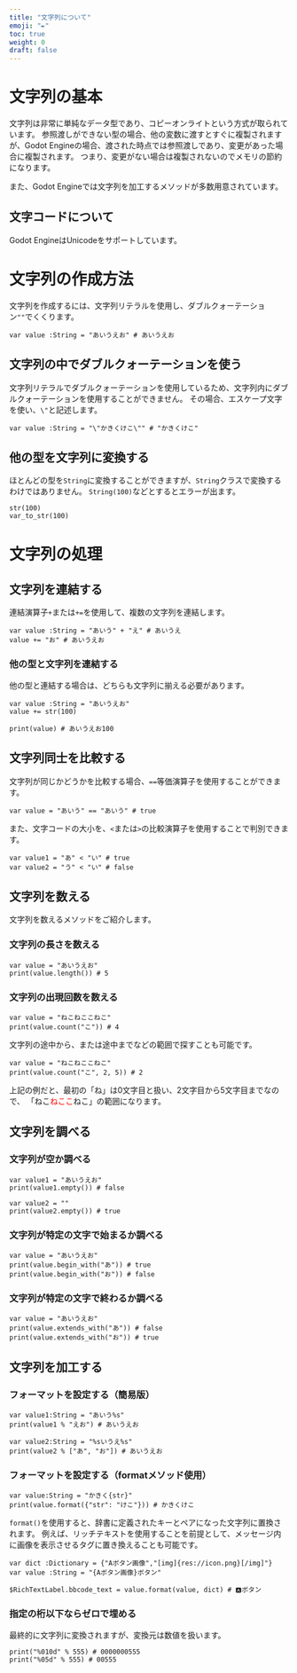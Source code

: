 ```yaml
---
title: "文字列について"
emoji: "✒"
toc: true
weight: 0
draft: false
---
```


# 文字列の基本

文字列は非常に単純なデータ型であり、コピーオンライトという方式が取られています。
参照渡しができない型の場合、他の変数に渡すとすぐに複製されますが、Godot Engineの場合、渡された時点では参照渡しであり、変更があった場合に複製されます。
つまり、変更がない場合は複製されないのでメモリの節約になります。

また、Godot Engineでは文字列を加工するメソッドが多数用意されています。

## 文字コードについて

Godot EngineはUnicodeをサポートしています。

# 文字列の作成方法

文字列を作成するには、文字列リテラルを使用し、ダブルクォーテーション`""`でくくります。

```gdscript
var value :String = "あいうえお" # あいうえお
```

## 文字列の中でダブルクォーテーションを使う

文字列リテラルでダブルクォーテーションを使用しているため、文字列内にダブルクォーテーションを使用することができません。
その場合、エスケープ文字を使い、`\"`と記述します。

```gdscript
var value :String = "\"かきくけこ\"" # "かきくけこ"
```

## 他の型を文字列に変換する

ほとんどの型を`String`に変換することができますが、`String`クラスで変換するわけではありません。
`String(100)`などとするとエラーが出ます。

```
str(100)
var_to_str(100)
```

# 文字列の処理

## 文字列を連結する

連結演算子`+`または`+=`を使用して、複数の文字列を連結します。

```gdscript
var value :String = "あいう" + "え" # あいうえ
value += "お" # あいうえお
```

### 他の型と文字列を連結する

他の型と連結する場合は、どちらも文字列に揃える必要があります。

```gdscript
var value :String = "あいうえお"
value += str(100)

print(value) # あいうえお100
```

## 文字列同士を比較する

文字列が同じかどうかを比較する場合、`==`等価演算子を使用することができます。

```gdscript
var value = "あいう" == "あいう" # true
```

また、文字コードの大小を、`<`または`>`の比較演算子を使用することで判別できます。

```gdscript
var value1 = "あ" < "い" # true
var value2 = "う" < "い" # false
```


## 文字列を数える

文字列を数えるメソッドをご紹介します。

### 文字列の長さを数える

```gdscript
var value = "あいうえお"
print(value.length()) # 5
```

### 文字列の出現回数を数える

```gdscript
var value = "ねこねここねこ"
print(value.count("こ")) # 4
```

文字列の途中から、または途中までなどの範囲で探すことも可能です。

```gdscript
var value = "ねこねここねこ"
print(value.count("こ", 2, 5)) # 2
```

上記の例だと、最初の「ね」は0文字目と扱い、2文字目から5文字目までなので、
「ねこ<span style="color:red">ねここ</span>ねこ」の範囲になります。

## 文字列を調べる

### 文字列が空か調べる

```gdscript
var value1 = "あいうえお"
print(value1.empty()) # false

var value2 = ""
print(value2.empty()) # true
```

### 文字列が特定の文字で始まるか調べる

```gdscript
var value = "あいうえお"
print(value.begin_with("あ")) # true
print(value.begin_with("お")) # false
```


### 文字列が特定の文字で終わるか調べる

```gdscript
var value = "あいうえお"
print(value.extends_with("あ")) # false
print(value.extends_with("お")) # true
```

## 文字列を加工する

### フォーマットを設定する（簡易版）

```gdscript
var value1:String = "あいう%s"
print(value1 % "えお") # あいうえお

var value2:String = "%sいうえ%s"
print(value2 % ["あ", "お"]) # あいうえお
```

### フォーマットを設定する（formatメソッド使用）

```gdscript
var value:String = "かきく{str}"
print(value.format({"str": "けこ"})) # かきくけこ
```

`format()`を使用すると、辞書に定義されたキーとペアになった文字列に置換されます。
例えば、リッチテキストを使用することを前提として、メッセージ内に画像を表示させるタグに置き換えることも可能です。

```gdscript
var dict :Dictionary = {"Aボタン画像","[img]{res://icon.png}[/img]"}
var value :String = "{Aボタン画像}ボタン"

$RichTextLabel.bbcode_text = value.format(value, dict) # 🅰️ボタン
```

### 指定の桁以下ならゼロで埋める

最終的に文字列に変換されますが、変換元は数値を扱います。

```gdscript
print("%010d" % 555) # 0000000555
print("%05d" % 555) # 00555
```